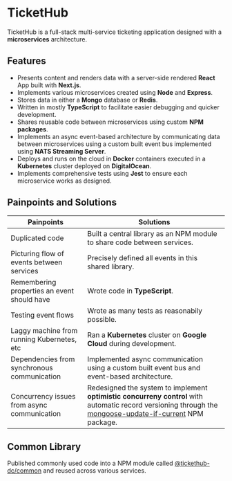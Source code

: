 # TicketHub

TicketHub is a full-stack multi-service ticketing application designed with a **microservices** architecture.

## Features

- Presents content and renders data with a server-side rendered **React** App built with **Next.js**.
- Implements various microservices created using **Node** and **Express**.
- Stores data in either a **Mongo** database or **Redis**.
- Written in mostly **TypeScript** to facilitate easier debugging and quicker development.
- Shares reusable code between microservices using custom **NPM packages**.
- Implements an async event-based architecture by communicating data between microservices using a custom built event bus implemented using **NATS Streaming Server**.
- Deploys and runs on the cloud in **Docker** containers executed in a **Kubernetes** cluster deployed on **DigitalOcean**.
- Implements comprehensive tests using **Jest** to ensure each microservice works as designed.

## Painpoints and Solutions

| Painpoints                                  | Solutions                                                                                                                                                                                                             |
| ------------------------------------------- | --------------------------------------------------------------------------------------------------------------------------------------------------------------------------------------------------------------------- |
| Duplicated code                             | Built a central library as an NPM module to share code between services.                                                                                                                                              |
| Picturing flow of events between services   | Precisely defined all events in this shared library.                                                                                                                                                                  |
| Remembering properties an event should have | Wrote code in **TypeScript**.                                                                                                                                                                                         |
| Testing event flows                         | Wrote as many tests as reasonabily possible.                                                                                                                                                                          |
| Laggy machine from running Kubernetes, etc  | Ran a **Kubernetes** cluster on **Google Cloud** during development.                                                                                                                                                  |
| Dependencies from synchronous communication | Implemented async communication using a custom built event bus and event-based architecture.                                                                                                                          |
| Concurrency issues from async communication | Redesigned the system to implement **optimistic concurreny control** with automatic record versioning through the [mongoose-update-if-current](https://www.npmjs.com/package/mongoose-update-if-current) NPM package. |

## Common Library

Published commonly used code into a NPM module called [@tickethub-dc/common](https://github.com/dcphantom/tickethub-common) and reused across various services.
